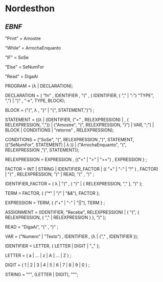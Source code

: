 # Nordesthon

## *EBNF*

"Print" = Amostre 

"While" = ArrochaEnquanto

"IF" = SoSe

"Else" = SeNumFor

"Read" = DigaAi


PROGRAM = (λ | DECLARATION);

DECLARATION = ( "fn" , IDENTIFIER , "(" , ( IDENTIFIER, ( "," | ":") "TYPE", ",") | ")" , "->", TYPE, BLOCK);

BLOCK = ("{", λ , "}" | "{", STATEMENT,"}") ;

STATEMENT =  ((λ | (IDENTIFIER, ("=" , RELEXPRESSION) | , { RELEXPRESSION, ","}) | ("Amostre", "(", RELEXPRESSION, ")")  | VAR, ";")  | BLOCK | CONDITIONS | "retorne" , RELEXPRESSION);

CONDITIONS = ("SoSe", "(", RELEXPRESSION ,")", STATEMENT, (("SeNumFor", STATEMENT) | λ )) | ("ArrochaEnquanto", "(", RELEXPRESSION ,")", STATEMENT));

RELEXPRESSION = EXPRESSION , {("<" | ">" | "==") , EXPRESSION } ;

FACTOR = INT | STRING | IDENTIFIER_FACTOR | (( "+" | "-" | "!" ) , FACTOR) | "(" , RELEXPRESSION, ")" | READ, "(" , ")" ;

IDENTIFIER_FACTOR = ( λ | "(" , ( ")" | { RELEXPRESSION, "," }, ")" );

TERM = FACTOR, { ("*" | "/" | "&&"), FACTOR };

EXPRESSION = TERM, { ("+" | "-" | "||"), TERM } ;

ASSIGNMENT = (IDENTIFIER, "Recebe", RELEXPRESSION) | ( "(", { RELEXPRESSION, { "," | RELEXPRESSION } }, ")" );

READ = "DigaAi", "(" , ")" ;

VAR = ("Numero" | "Texto") , IDENTIFIER , (λ | {"," , IDENTIFIER });

IDENTIFIER = LETTER, { LETTER | DIGIT | "_" };

LETTER = ( a | ... | z | A | ... | Z ) ;

DIGIT = ( 1 | 2 | 3 | 4 | 5 | 6 | 7 | 8 | 9 | 0 ) ;

STRING = """, (LETTER | DIGIT), """;
